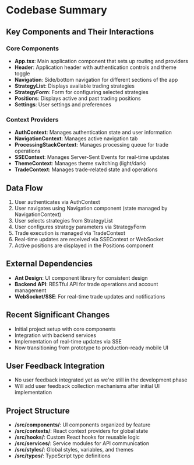 # Codebase Summary

## Key Components and Their Interactions

### Core Components
- **App.tsx**: Main application component that sets up routing and providers
- **Header**: Application header with authentication controls and theme toggle
- **Navigation**: Side/bottom navigation for different sections of the app
- **StrategyList**: Displays available trading strategies
- **StrategyForm**: Form for configuring selected strategies
- **Positions**: Displays active and past trading positions
- **Settings**: User settings and preferences

### Context Providers
- **AuthContext**: Manages authentication state and user information
- **NavigationContext**: Manages active navigation tab
- **ProcessingStackContext**: Manages processing queue for trade operations
- **SSEContext**: Manages Server-Sent Events for real-time updates
- **ThemeContext**: Manages theme switching (light/dark)
- **TradeContext**: Manages trade-related state and operations

## Data Flow
1. User authenticates via AuthContext
2. User navigates using Navigation component (state managed by NavigationContext)
3. User selects strategies from StrategyList
4. User configures strategy parameters via StrategyForm
5. Trade execution is managed via TradeContext
6. Real-time updates are received via SSEContext or WebSocket
7. Active positions are displayed in the Positions component

## External Dependencies
- **Ant Design**: UI component library for consistent design
- **Backend API**: RESTful API for trade operations and account management
- **WebSocket/SSE**: For real-time trade updates and notifications

## Recent Significant Changes
- Initial project setup with core components
- Integration with backend services
- Implementation of real-time updates via SSE
- Now transitioning from prototype to production-ready mobile UI

## User Feedback Integration
- No user feedback integrated yet as we're still in the development phase
- Will add user feedback collection mechanisms after initial UI implementation

## Project Structure
- **/src/components/**: UI components organized by feature
- **/src/contexts/**: React context providers for global state
- **/src/hooks/**: Custom React hooks for reusable logic
- **/src/services/**: Service modules for API communication
- **/src/styles/**: Global styles, variables, and themes
- **/src/types/**: TypeScript type definitions

